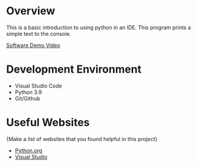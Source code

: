 # Overview


This is a basic introduction to using python in an IDE. This program prints a simple text to the console. 



[Software Demo Video](https://youtu.be/9MKE5YDM8RQ)

# Development Environment

* Visual Studio Code
* Python 3.9
* Git/Github


# Useful Websites

{Make a list of websites that you found helpful in this project}
* [Python.org](https://wiki.python.org/moin/BeginnersGuide)
* [Visual Studio](https://code.visualstudio.com/download)